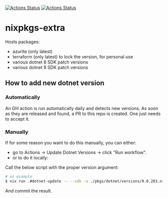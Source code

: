 [![Actions Status](https://github.com/konradmalik/nixpkgs-extra/actions/workflows/linux.yml/badge.svg)](https://github.com/konradmalik/nixpkgs-extra/actions)
[![Actions Status](https://github.com/konradmalik/nixpkgs-extra/actions/workflows/darwin.yml/badge.svg)](https://github.com/konradmalik/nixpkgs-extra/actions)

# nixpkgs-extra

Hosts packages:

- azurite (only latest)
- terraform (only latest) to lock the version, for personal use
- various dotnet 8 SDK patch versions
- various dotnet 9 SDK patch versions

## How to add new dotnet version

### Automatically

An GH action is run automatically daily and detects new versions.
As soon as they are released and found, a PR to this repo is created. One just needs to accept it.

### Manually

If for some reason you want to do this manually, you can either:

- go to Actions -> Update Dotnet Versions -> click "Run workflow".
- or to do it locally:

Call the below script with the proper version argument:

```bash
# an example
$ nix run .#dotnet-update -- --sdk -o ./pkgs/dotnet/versions/9.0.203.nix 9.0.203
```

And commit the result.
